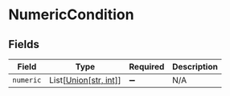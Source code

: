 # NumericCondition


## Fields

| Field                                                   | Type                                                    | Required                                                | Description                                             |
| ------------------------------------------------------- | ------------------------------------------------------- | ------------------------------------------------------- | ------------------------------------------------------- |
| `numeric`                                               | List[[Union[str, int]](../../models/shared/numeric.md)] | :heavy_minus_sign:                                      | N/A                                                     |